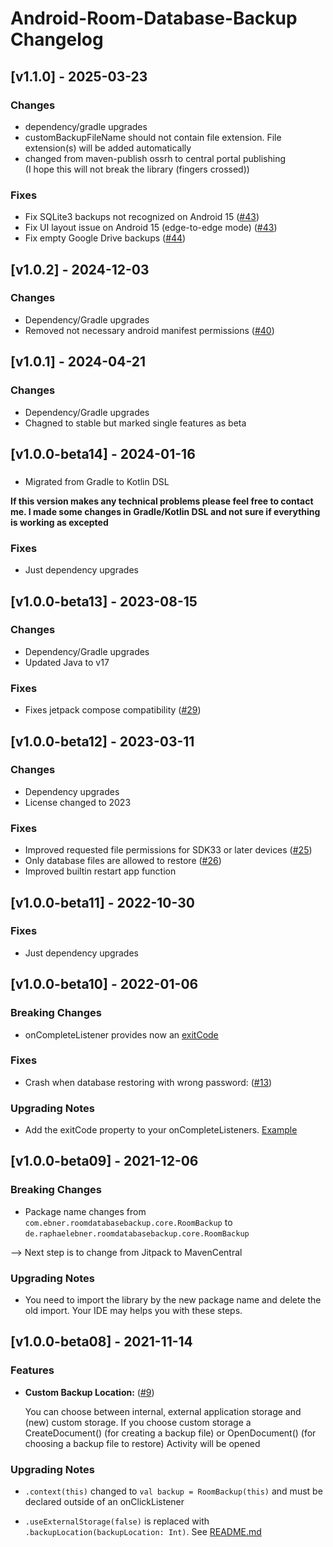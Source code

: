 # Android-Room-Database-Backup Changelog

## [v1.1.0] - 2025-03-23

### Changes

- dependency/gradle upgrades
- customBackupFileName should not contain file extension. File extension(s) will be added automatically
- changed from maven-publish ossrh to central portal publishing  
  (I hope this will not break the library (fingers crossed))

### Fixes

- Fix SQLite3 backups not recognized on Android 15 ([#43](https://github.com/rafi0101/Android-Room-Database-Backup/pull/43))
- Fix UI layout issue on Android 15 (edge-to-edge mode) ([#43](https://github.com/rafi0101/Android-Room-Database-Backup/pull/43))
- Fix empty Google Drive backups ([#44](https://github.com/rafi0101/Android-Room-Database-Backup/pull/44))

## [v1.0.2] - 2024-12-03

### Changes

- Dependency/Gradle upgrades
- Removed not necessary android manifest
  permissions ([#40](https://github.com/rafi0101/Android-Room-Database-Backup/issues/40))

## [v1.0.1] - 2024-04-21

### Changes

- Dependency/Gradle upgrades
- Chagned to stable but marked single features as beta

## [v1.0.0-beta14] - 2024-01-16

###

- Migrated from Gradle to Kotlin DSL

**If this version makes any technical problems please feel free to contact me. I made some changes
in Gradle/Kotlin DSL and not sure if everything is working as excepted**

### Fixes

- Just dependency upgrades

## [v1.0.0-beta13] - 2023-08-15

### Changes

- Dependency/Gradle upgrades
- Updated Java to v17

### Fixes

- Fixes jetpack compose
  compatibility ([#29](https://github.com/rafi0101/Android-Room-Database-Backup/pull/29))

## [v1.0.0-beta12] - 2023-03-11

### Changes

- Dependency upgrades
- License changed to 2023

### Fixes

- Improved requested file permissions for SDK33 or later
  devices ([#25](https://github.com/rafi0101/Android-Room-Database-Backup/pull/25))
- Only database files are allowed to
  restore ([#26](https://github.com/rafi0101/Android-Room-Database-Backup/issues/26))
- Improved builtin restart app function

## [v1.0.0-beta11] - 2022-10-30

### Fixes

- Just dependency upgrades

## [v1.0.0-beta10] - 2022-01-06

### Breaking Changes

- onCompleteListener provides now
  an [exitCode](https://github.com/rafi0101/Android-Room-Database-Backup#exit-codes)

### Fixes

- Crash when database restoring with wrong
  password: ([#13](https://github.com/rafi0101/Android-Room-Database-Backup/issues/13))

### Upgrading Notes

- Add the exitCode property to your onCompleteListeners. [Example](https://github.com/rafi0101/Android-Room-Database-Backup/commit/635f79ec9a14da0fc791c532cbb451450d9157fa#diff-b4c3c770527e11f87f1102175de53b984e0070e801070f5025875fe0c02b89b6L192-R198)

## [v1.0.0-beta09] - 2021-12-06

### Breaking Changes

- Package name changes from `com.ebner.roomdatabasebackup.core.RoomBackup`
  to `de.raphaelebner.roomdatabasebackup.core.RoomBackup`

--> Next step is to change from Jitpack to MavenCentral

### Upgrading Notes

- You need to import the library by the new package name and delete the old import. Your IDE may
  helps you with these steps.

## [v1.0.0-beta08] - 2021-11-14

### Features

- **Custom Backup Location:** ([#9](https://github.com/rafi0101/Android-Room-Database-Backup/issues/9))

  You can choose between internal, external application storage and (new) custom storage. If you choose custom storage a CreateDocument() (for creating a backup file) or OpenDocument() (for choosing a backup file to restore) Activity will be opened

### Upgrading Notes

- `.context(this)` changed to `val backup = RoomBackup(this)` and must be declared outside of an
  onClickListener

- `.useExternalStorage(false)` is replaced with `.backupLocation(backupLocation: Int)`.
  See [README.md](README.md)
